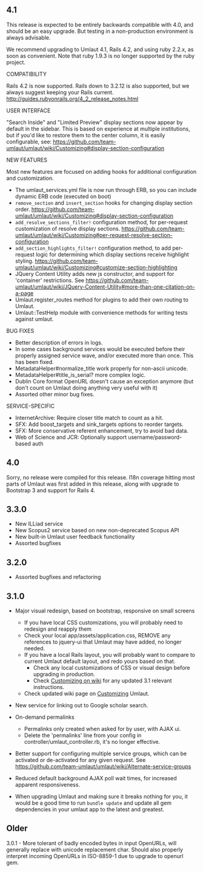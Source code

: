 ## 4.1

This release is expected to be entirely backwards compatible with 4.0, and
should be an easy upgrade. But testing in a non-production environment
is always advisable. 

We recommend upgrading to Umlaut 4.1, Rails 4.2, and using ruby 2.2.x, as soon
as convenient. Note that ruby 1.9.3 is no longer supported by the ruby project. 

COMPATIBILITY

Rails 4.2 is now supported. Rails down to 3.2.12 is also supported, but
we always suggest keeping your Rails current. http://guides.rubyonrails.org/4_2_release_notes.html

USER INTERFACE

"Search Inside" and "Limited Preview" display sections now appear by
default in the sidebar. This is based on experience at multiple institutions,
but if you'd like to restore them to the center column, it is easily
configurable, see: https://github.com/team-umlaut/umlaut/wiki/Customizing#display-section-configuration

NEW FEATURES

Most new features are focused on adding hooks for additional
configuration and customization. 

* The umlaut_services.yml file is now run through ERB, so you can
  include dynamic ERB code (executed on boot)
* `remove_section` and `insert_section` hooks for changing
  display section order. https://github.com/team-umlaut/umlaut/wiki/Customizing#display-section-configuration
* `add_resolve_sections_filter!` configuration method, for
  per-request customization of resolve display sections. 
  https://github.com/team-umlaut/umlaut/wiki/Customizing#per-request-resolve-section-configuration
* `add_section_highlights_filter!` configuration method, to 
  add per-request logic for determining which display sections receive
  highlight styling. https://github.com/team-umlaut/umlaut/wiki/Customizing#customize-section-highlighting
* JQuery Content Utility adds new js constructor, and support for 'container' restrictions. See https://github.com/team-umlaut/umlaut/wiki/JQuery-Content-Utility#more-than-one-citation-on-a-page
* Umlaut.register_routes method for plugins to add their own routing to Umlaut. 
* Umlaut::TestHelp module with convenience methods for writing tests against umlaut. 

BUG FIXES

* Better description of errors in logs. 
* In some cases background services would be executed before their
properly assigned service wave, and/or executed more than once. This has been fixed. 
* MetadataHelper#normalize_title work properly for non-ascii unicode. 
* MetadataHelper#title_is_serial? more complex logic. 
* Dublin Core format OpenURL doesn't cause an exception anymore (but don't count
  on Umlaut doing anything very useful with it)
* Assorted other minor bug fixes. 



SERVICE-SPECIFIC

* InternetArchive: Require closer title match to count as a hit. 
* SFX: Add boost_targets and sink_targets options to reorder targets. 
* SFX: More conservative referent enhancement, try to avoid bad data. 
* Web of Science and JCR: Optionally support username/password-based auth

## 4.0

Sorry, no release were compiled for this release. I18n coverage hitting most
parts of Umlaut was first added in this release, along with upgrade to
Bootstrap 3 and support for Rails 4. 

## 3.3.0

* New ILLiad service
* New Scopus2 service based on new non-deprecated Scopus API
* New built-in Umlaut user feedback functionality
* Assorted bugfixes

## 3.2.0

* Assorted bugfixes and refactoring

## 3.1.0

* Major visual redesign, based on bootstrap, responsive on small screens	
  * If you have local CSS customizations, you will probably need to redesign and reapply them
  * Check your local app/assets/application.css, REMOVE any references to jquery-ui
    that Umlaut may have added, no longer needed.
  * If you have a local Rails layout, you will probably want to compare to current
  	Umlaut default layout, and redo yours based on that. 
	* Check any local customizations of CSS or visual design before upgrading in production. 
	* Check [Customizing on wiki](https://github.com/team-umlaut/umlaut/wiki/Customizing) for
	  any updated 3.1 relevant instructions. 
  * Check updated wiki page on [Customizing](https://github.com/team-umlaut/umlaut/wiki/Customizing)  Umlaut. 

* New service for linking out to Google scholar search. 

* On-demand permalinks
	* Permalinks only created when asked for by user, with AJAX ui. 
	* Delete the 'permalinks'	line from your config in controller/umlaut_controller.rb,
	  it's no longer effective. 

* Better support for configuring multiple service groups, which can be
  activated or de-activated for any given request. See 
  https://github.com/team-umlaut/umlaut/wiki/Alternate-service-groups

* Reduced default background AJAX poll wait times, for increased apparent
  responsiveness. 

* When upgrading Umlaut and making sure it breaks nothing for you, 
  it would be a good time to run `bundle update` and update all gem
  dependencies in your umlaut app to the latest and greatest. 


## Older

3.0.1 - More tolerant of badly encoded bytes in input OpenURLs, will
        generally replace with unicode replacement char. Should also
        properly interpret incoming OpenURLs in ISO-8859-1 due to 
        upgrade to openurl gem. 
